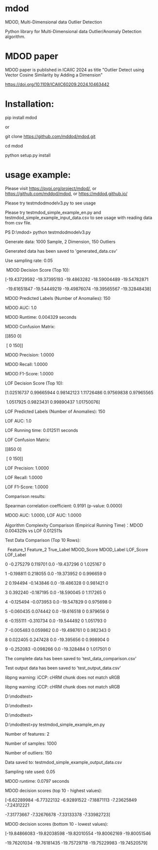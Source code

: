# mdod

MDOD, Multi-Dimensional data Outlier Detection

Python library for Multi-Dimensional data Outlier/Anomaly Detection algorithm.

# MDOD paper

MDOD paper is published in ICAIIC 2024 as title "Outlier Detect using Vector Cosine Similarity by Adding a Dimension"

https://doi.org/10.1109/ICAIIC60209.2024.10463442

# Installation:

pip install mdod

or

git clone https://github.com/mddod/mdod.git

cd mdod

python setup.py install

# usage example:

Please visit https://pypi.org/project/mdod/, or https://github.com/mddod/mdod, or https://mddod.github.io/

Please try testmdodmodelv3.py to see usage


Please try testmdod_simple_example_en.py and testmdod_simple_example_input_data.csv to see usage with reading data from csv file.


PS D:\\mdod> python testmdodmodelv3.py

Generate data: 1000 Sample, 2 Dimension, 150 Outliers

Generated data has been saved to  'generated\_data.csv'

Use sampling rate: 0.05



&nbsp;MDOD Decision Score (Top 10):

\[-19.43729592 -19.37395193 -19.4863282  -18.59004489 -19.54782871

&nbsp;-19.61651847 -19.54449219 -19.49876074 -19.39565567 -19.32848438]

MDOD Predicted Labels (Number of Anomalies): 150

MDOD AUC: 1.0

MDOD Runtime: 0.004329 seconds

MDOD Confusion Matrix:

\[\[850   0]

&nbsp;\[  0 150]]

MDOD Precision: 1.0000

MDOD Recall: 1.0000

MDOD F1-Score: 1.0000



LOF Decision Score (Top 10):

\[1.02516737 0.99665944 0.98142123 1.11726486 0.97569838 0.97965565

&nbsp;1.0517925  0.9823431  0.99890437 1.01750076]

LOF Predicted Labels (Number of Anomalies): 150

LOF AUC: 1.0

LOF Running time: 0.012511 seconds

LOF Confusion Matrix:

\[\[850   0]

&nbsp;\[  0 150]]

LOF Precision: 1.0000

LOF Recall: 1.0000

LOF F1-Score: 1.0000



Comparison results:

Spearman correlation coefficient: 0.9191 (p-value: 0.0000)

MDOD AUC: 1.0000, LOF AUC: 1.0000

Algorithm Complexity Comparison (Empirical Running Time)：MDOD 0.004329s vs LOF 0.012511s



Test Data Comparison (Top 10 Rows):

&nbsp;  Feature\_1  Feature\_2  True\_Label  MDOD\_Score  MDOD\_Label  LOF\_Score  LOF\_Label

0  -0.275279   0.119701         0.0  -19.437296           0   1.025167          0

1  -0.198811   0.218055         0.0  -19.373952           0   0.996659          0

2   0.194494  -0.143846         0.0  -19.486328           0   0.981421          0

3   0.392240  -0.187195         0.0  -18.590045           0   1.117265          0

4  -0.125494  -0.073953         0.0  -19.547829           0   0.975698          0

5  -0.060435   0.074442         0.0  -19.616518           0   0.979656          0

6  -0.155111  -0.310734         0.0  -19.544492           0   1.051793          0

7  -0.005483   0.059862         0.0  -19.498761           0   0.982343          0

8   0.022405   0.247428         0.0  -19.395656           0   0.998904          0

9  -0.252083  -0.098266         0.0  -19.328484           0   1.017501          0

The complete data has been saved to 'test\_data\_comparison.csv'

Test output data has been saved to 'test\_output\_data.csv'

libpng warning: iCCP: cHRM chunk does not match sRGB

libpng warning: iCCP: cHRM chunk does not match sRGB


D:\mdodtest>

D:\mdodtest>

D:\mdodtest>

D:\mdodtest>py testmdod_simple_example_en.py

Number of features: 2

Number of samples: 1000

Number of outliers: 150

Data saved to: testmdod_simple_example_output_data.csv

Sampling rate used: 0.05

MDOD runtime: 0.0797 seconds


MDOD decision scores (top 10 - highest values):

[-6.62289984 -6.77322132 -6.92891522 -7.18871113 -7.23625849 -7.24312221

 -7.31773667 -7.32676678 -7.33133378 -7.33982723]

 

MDOD decision scores (bottom 10 - lowest values):

[-19.84866083 -19.82038598 -19.82010554 -19.80062169 -19.80051546

 -19.76201034 -19.76181435 -19.75729718 -19.75229983 -19.74520579]

 
 






